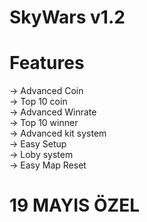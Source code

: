 # SkyWars v1.2

# Features
-> Advanced Coin<br>
-> Top 10 coin<br>
-> Advanced Winrate<br>
-> Top 10 winner<br>
-> Advanced kit system<br>
-> Easy Setup<br>
-> Loby system<br>
-> Easy Map Reset

# 19 MAYIS ÖZEL
